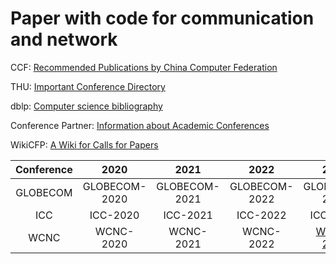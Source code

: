 # Paper with code for communication and network

CCF: [Recommended Publications by China Computer Federation](https://www.ccf.org.cn/Academic_Evaluation/By_category/)

THU: [Important Conference Directory](https://www.sist.tsinghua.edu.cn/__local/0/E3/67/303DEC8D1B54395036E70EECAF6_AD515DFB_5643C0.pdf?e=.pdf)

dblp: [Computer science bibliography](https://dblp.org/)

Conference Partner: [Information about Academic Conferences](https://www.myhuiban.com/)

WikiCFP: [A Wiki for Calls for Papers](http://www.wikicfp.com/cfp/)


| Conference | 2020 | 2021 | 2022 | 2023 | 2024 | ... | 
| :---: | :---: | :---: | :---: | :---: | :---: | :---: |
| GLOBECOM | GLOBECOM-2020 | GLOBECOM-2021 | GLOBECOM-2022 | GLOBECOM-2023 | GLOBECOM-2024 | ... |
| ICC | ICC-2020 | ICC-2021 | ICC-2022 | ICC-2023 | ICC-2024 | ... | 
| WCNC | WCNC-2020 | WCNC-2021 | WCNC-2022 | [WCNC-2023](./WCNC2023_Paper_with_code.md) | WCNC-2024 | ... | 